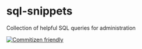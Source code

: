 # sql-snippets
Collection of helpful SQL queries for administration

[![Commitizen friendly](https://img.shields.io/badge/commitizen-friendly-brightgreen.svg)](http://commitizen.github.io/cz-cli/)